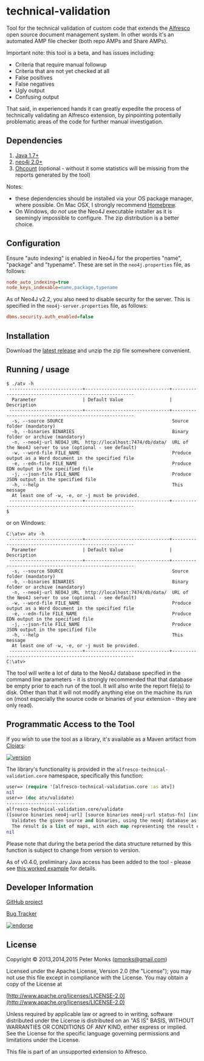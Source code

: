 # technical-validation

Tool for the technical validation of custom code that extends the
[Alfresco](http://www.alfresco.com) open source document management system.  In other words it's an
automated AMP file checker (both repo AMPs and Share AMPs).

Important note: this tool is a beta, and has issues including:
 * Criteria that require manual followup
 * Criteria that are not yet checked at all
 * False positives
 * False negatives
 * Ugly output
 * Confusing output

That said, in experienced hands it can greatly expedite the process of technically validating an Alfresco extension,
by pinpointing potentially problematic areas of the code for further manual investigation.

## Dependencies
 1. [Java 1.7+](http://www.oracle.com/technetwork/java/javase/downloads/index.html)
 2. [neo4j 2.0+](http://www.neo4j.org/)
 3. [Ohcount](https://github.com/blackducksw/ohcount) (optional - without it some statistics will be missing from the
 reports generated by the tool)

Notes:
 * these dependencies should be installed via your OS package manager, where possible.  On Mac OSX, I strongly
   recommend [Homebrew](http://brew.sh/).
 * On Windows, do _not_ use the Neo4J executable installer as it is seemingly impossible to configure.  The zip
   distribution is a better choice.

## Configuration

Ensure "auto indexing" is enabled in Neo4J for the properties "name", "package" and "typename".  These are set in
the ```neo4j.properties``` file, as follows:
```INI
node_auto_indexing=true
node_keys_indexable=name,package,typename
```

As of Neo4J v2.2, you also need to disable security for the server.  This is specified in the ```neo4j-server.properties``` file, as follows:
```INI
dbms.security.auth_enabled=false
```

## Installation

Download the [latest release](https://github.com/AlfrescoLabs/technical-validation/releases) and unzip the zip file
somewhere convenient.

## Running / usage

```shell
$ ./atv -h
 ---------------------------+-------------------------------+--------------------------------------------------------
  Parameter                 | Default Value                 | Description
 ---------------------------+-------------------------------+--------------------------------------------------------
  -s, --source SOURCE                                        Source folder (mandatory)
  -b, --binaries BINARIES                                    Binary folder or archive (mandatory)
  -n, --neo4j-url NEO4J_URL  http://localhost:7474/db/data/  URL of the Neo4J server to use (optional - see default)
  -w, --word-file FILE_NAME                                  Produce output as a Word document in the specified file
  -e, --edn-file FILE_NAME                                   Produce EDN output in the specified file
  -j, --json-file FILE_NAME                                  Produce JSON output in the specified file
  -h, --help                                                 This message
  At least one of -w, -e, or -j must be provided.
 ---------------------------+-------------------------------+--------------------------------------------------------
$
```

or on Windows:

```Batchfile
C:\atv> atv -h
 ---------------------------+-------------------------------+--------------------------------------------------------
  Parameter                 | Default Value                 | Description
 ---------------------------+-------------------------------+--------------------------------------------------------
  -s, --source SOURCE                                        Source folder (mandatory)
  -b, --binaries BINARIES                                    Binary folder or archive (mandatory)
  -n, --neo4j-url NEO4J_URL  http://localhost:7474/db/data/  URL of the Neo4J server to use (optional - see default)
  -w, --word-file FILE_NAME                                  Produce output as a Word document in the specified file
  -e, --edn-file FILE_NAME                                   Produce EDN output in the specified file
  -j, --json-file FILE_NAME                                  Produce JSON output in the specified file
  -h, --help                                                 This message
  At least one of -w, -e, or -j must be provided.
 ---------------------------+-------------------------------+--------------------------------------------------------
C:\atv>
```

The tool will write a lot of data to the Neo4J database specified in the command line parameters - it is strongly
recommended that that database be empty prior to each run of the tool.  It will also write the report file(s) to disk.
Other than that it will not modify anything else on the machine its run on (most especially the source code or binaries
of your extension - they are only read).

## Programmatic Access to the Tool

If you wish to use the tool as a library, it's available as a Maven artifact from [Clojars](https://clojars.org/org.alfrescolabs.alfresco-technical-validation):

[![version](https://clojars.org/org.alfrescolabs.alfresco-technical-validation/latest-version.svg)](https://clojars.org/org.alfrescolabs.alfresco-technical-validation)

The library's functionality is provided in the `alfresco-technical-validation.core` namespace, specifically
this function:

```clojure
user=> (require '[alfresco-technical-validation.core :as atv])
nil
user=> (doc atv/validate)
-------------------------
alfresco-technical-validation.core/validate
([source binaries neo4j-url] [source binaries neo4j-url status-fn] [indexes status-fn])
  Validates the given source and binaries, using the neo4j database as a working area.
  The result is a list of maps, with each map representing the result of validating a single criteria.
nil
```
Please note that during the beta period the data structure returned by this function is subject to change from version
to version.

As of v0.4.0, preliminary Java access has been added to the tool - please see
[this worked example](https://github.com/AlfrescoLabs/technical-validation-java-example) for details.

## Developer Information

[GitHub project](https://github.com/AlfrescoLabs/technical-validation)

[Bug Tracker](https://github.com/AlfrescoLabs/technical-validation/issues)

[![endorse](https://api.coderwall.com/pmonks/endorsecount.png)](https://coderwall.com/pmonks)

## License

Copyright © 2013,2014,2015 Peter Monks (pmonks@gmail.com)

Licensed under the Apache License, Version 2.0 (the "License");
you may not use this file except in compliance with the License.
You may obtain a copy of the License at

   [http://www.apache.org/licenses/LICENSE-2.0](http://www.apache.org/licenses/LICENSE-2.0)

Unless required by applicable law or agreed to in writing, software
distributed under the License is distributed on an "AS IS" BASIS,
WITHOUT WARRANTIES OR CONDITIONS OF ANY KIND, either express or implied.
See the License for the specific language governing permissions and
limitations under the License.

This file is part of an unsupported extension to Alfresco.
